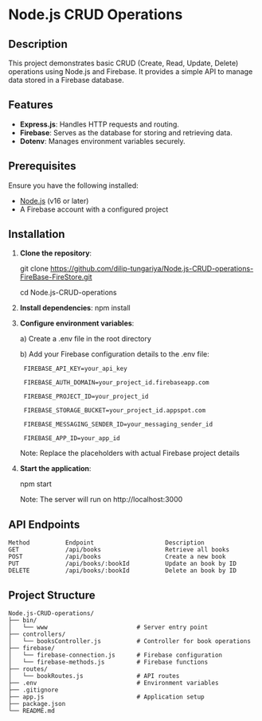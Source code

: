 # Node.js CRUD Operations

## Description

This project demonstrates basic CRUD (Create, Read, Update, Delete) operations using Node.js and Firebase. It provides a simple API to manage data stored in a Firebase database.

## Features

- **Express.js**: Handles HTTP requests and routing.
- **Firebase**: Serves as the database for storing and retrieving data.
- **Dotenv**: Manages environment variables securely.

## Prerequisites

Ensure you have the following installed:

- [Node.js](https://nodejs.org/) (v16 or later)
- A Firebase account with a configured project

## Installation

1. **Clone the repository**:

   git clone https://github.com/dilip-tungariya/Node.js-CRUD-operations-FireBase-FireStore.git

   cd Node.js-CRUD-operations

2. **Install dependencies**:
    npm install

3. **Configure environment variables**:

    a) Create a .env file in the root directory

    b) Add your Firebase configuration details to the .env file:

        FIREBASE_API_KEY=your_api_key

        FIREBASE_AUTH_DOMAIN=your_project_id.firebaseapp.com

        FIREBASE_PROJECT_ID=your_project_id

        FIREBASE_STORAGE_BUCKET=your_project_id.appspot.com

        FIREBASE_MESSAGING_SENDER_ID=your_messaging_sender_id

        FIREBASE_APP_ID=your_app_id

    Note: Replace the placeholders with actual Firebase project details

4. **Start the application**:

    npm start

    Note: The server will run on http://localhost:3000

## API Endpoints

    Method	        Endpoint	                Description
    GET             /api/books	                Retrieve all books
    POST	        /api/books	                Create a new book
    PUT             /api/books/:bookId	        Update an book by ID
    DELETE	        /api/books/:bookId	        Delete an book by ID

## Project Structure

    Node.js-CRUD-operations/
    ├── bin/
    │   └── www                         # Server entry point
    ├── controllers/
    │   └── booksController.js          # Controller for book operations
    ├── firebase/
    │   └── firebase-connection.js      # Firebase configuration
    │   └── firebase-methods.js         # Firebase functions
    ├── routes/
    │   └── bookRoutes.js               # API routes
    ├── .env                            # Environment variables
    ├── .gitignore
    ├── app.js                          # Application setup
    ├── package.json
    └── README.md
